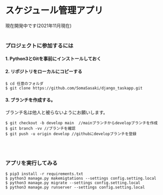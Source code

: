 # スケジュール管理アプリ
現在開発中です(2021年11月現在)
<br>
<br>

### プロジェクトに参加するには


#### 1. Python3とGitを事前にインストールしておく
#### 2. リポジトリをローカルにコピーする

```
$ cd 任意のフォルダ
$ git clone https://github.com/SomaSasaki/django_taskapp.git
```

#### 3. ブランチを作成する。<br>
ブランチ名は他人と被らないようにお願いします。

```
$ git checkout -b develop main  //mainブランチからdevelopブランチを作成
$ git branch -vv //ブランチを確認
$ git push -u origin develop //githubにdevelopブランチを登録
```

<br>
<br>

### アプリを実行してみる

```
$ pip3 install -r requirements.txt
$ python3 manage.py makemigtations --settings config.setting.local
$ python3 manage.py migrate --settings config.setting.local
$ python3 manage.py runserver --settings config.setting.local
```

